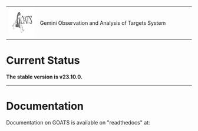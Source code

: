 <table>
<tr>
  <td width="200"><img src="./graphics/GOATS_logo.png" width="350" height="80"></td>
  <td width="1000"><span style=“font-size: 50px”>Gemini Observation and Analysis of Targets System</span></td>
</tr>
</table>

# Current Status
**The stable version is v23.10.0.**  

---
# Documentation
Documentation on GOATS is available on "readthedocs" at:

